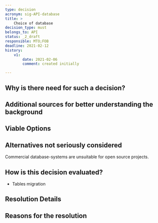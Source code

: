 ```yaml
---
type: decision
acronym: sig-API-database
title: >
    Choice of database
decision_type: must
belongs_to: API
status: _2_draft
responsible: MTO;FOB
deadline: 2021-02-12
history:
    v1:
        date: 2021-02-06
        comment: created initially

---
```


## Why is there need for such a decision?




## Additional sources for better understanding the background



## Viable Options




## Alternatives not seriously considered


  
Commercial database-systems are unsuitable for open source projects.

## How is this decision evaluated?
* Tables migration
 
 
## Resolution Details




## Reasons for the resolution



